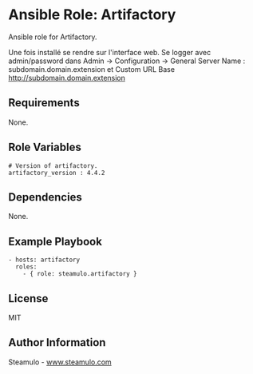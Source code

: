 # Ansible Role: Artifactory

Ansible role for Artifactory. 

Une fois installé se rendre sur l'interface web.
Se logger avec admin/password
dans Admin -> Configuration -> General Server Name : subdomain.domain.extension
et Custom URL Base http://subdomain.domain.extension

## Requirements

None.

## Role Variables

    # Version of artifactory.
	artifactory_version : 4.4.2

## Dependencies

None.

## Example Playbook

    - hosts: artifactory
      roles:
        - { role: steamulo.artifactory }

## License

MIT

## Author Information

Steamulo - www.steamulo.com
